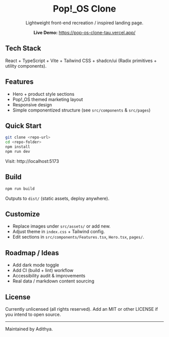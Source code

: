 
<div align="center">
	<h1>Pop!_OS Clone</h1>
	<p>Lightweight front-end recreation / inspired landing page.</p>
	<p><strong>Live Demo:</strong> <a href="https://pop-os-clone-tau.vercel.app/" target="_blank">https://pop-os-clone-tau.vercel.app/</a></p>
</div>

## Tech Stack
React + TypeScript + Vite + Tailwind CSS + shadcn/ui (Radix primitives + utility components).

## Features
- Hero + product style sections
- Pop!_OS themed marketing layout
- Responsive design
- Simple componentized structure (see `src/components` & `src/pages`)

## Quick Start
```sh
git clone <repo-url>
cd <repo-folder>
npm install
npm run dev
```
Visit: http://localhost:5173

## Build
```sh
npm run build
```
Outputs to `dist/` (static assets, deploy anywhere).

## Customize
- Replace images under `src/assets/` or add new.
- Adjust theme in `index.css` + Tailwind config.
- Edit sections in `src/components/Features.tsx`, `Hero.tsx`, `pages/`.

## Roadmap / Ideas
- Add dark mode toggle
- Add CI (build + lint) workflow
- Accessibility audit & improvements
- Real data / markdown content sourcing

## License
Currently unlicensed (all rights reserved). Add an MIT or other LICENSE if you intend to open source.

---
Maintained by Adithya.

